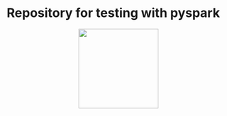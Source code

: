 # Repository for testing with pyspark 
<div align="center">
  <img height="180em" src="https://upload.wikimedia.org/wikipedia/commons/f/f3/Apache_Spark_logo.svg"/>
</div>

